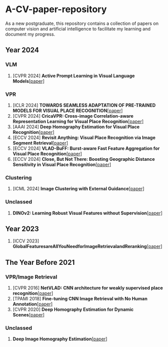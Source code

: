 # A-CV-paper-repository
As a new postgraduate, this repository contains a collection of papers on computer vision and artificial intelligence to facilitate my learning and document my progress.
## Year 2024
### VLM
1. [CVPR 2024] **Active Prompt Learning in Visual Language Models**[[paper]](https://arxiv.org/pdf/2311.11178)
### VPR
1. [ICLR 2024] **TOWARDS SEAMLESS ADAPTATION OF PRE-TRAINED MODELS FOR VISUAL PLACE RECOGNITION**[[paper]](https://arxiv.org/pdf/2402.14505)
2. [CVPR 2024] **CricaVPR: Cross-image Correlation-aware Representation Learning for Visual  Place Recognition**[[paper]](https://arxiv.org/pdf/2402.19231)
3. [AAAI 2024] **Deep Homography Estimation for Visual Place Recognition**[[paper]](https://arxiv.org/pdf/2402.16086)
4. [ECCV 2024] **Revisit Anything: Visual Place Recognition via Image Segment Retrieval**[[paper]](https://arxiv.org/pdf/2409.18049)
5. [ECCV 2024] **VLAD-BuFF: Burst-aware Fast Feature Aggregation for Visual Place Recognition**[[paper]](https://arxiv.org/pdf/2409.19293)
6. [ECCV 2024] **Close, But Not There: Boosting Geographic Distance Sensitivity in Visual Place Recognition**[[paper]](https://arxiv.org/pdf/2407.02422)
### Clustering
1. [ICML 2024] **Image Clustering with External Guidance**[[paper]](https://arxiv.org/pdf/2310.11989)
### Unclassed
1. **DINOv2: Learning Robust Visual Features without Supervision**[[paper]](https://arxiv.org/pdf/2304.07193)
## Year 2023
1. [ICCV 2023] **GlobalFeaturesareAllYouNeedforImageRetrievalandReranking**[[paper]](https://arxiv.org/pdf/2308.06954)
## The Year Before 2021
### VPR/Image Retrieval
1. [CVPR 2016] **NetVLAD: CNN architecture for weakly supervised place recognition**[[paper]](https://openaccess.thecvf.com/content_cvpr_2016/papers/Arandjelovic_NetVLAD_CNN_Architecture_CVPR_2016_paper.pdf)
2. [TPAMI 2018] **Fine-tuning CNN Image Retrieval with No Human Annotation**[[paper]](https://arxiv.org/pdf/1711.02512)
3. [CVPR 2020] **Deep Homography Estimation for Dynamic Scenes**[[paper]](https://arxiv.org/pdf/2004.02132)
### Unclassed
1. **Deep Image Homography Estimation**[[paper]](https://arxiv.org/pdf/1606.03798)
